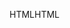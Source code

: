 <span data-ttu-id="86000-101">HTML</span><span class="sxs-lookup"><span data-stu-id="86000-101">HTML</span></span>